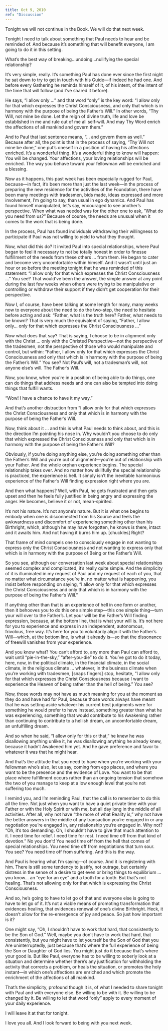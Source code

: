 ```yaml
---
title: Oct 9, 2010
ref: "Discussion"
---
```


Tonight we will not continue in the Book. We will do that next week.

Tonight I need to talk about something that Paul needs to hear and be
reminded of. And because it&rsquo;s something that will benefit
everyone, I am going to do it in this setting.

What&rsquo;s the best way of breaking…undoing…nullifying the special
relationship?

It&rsquo;s very simple, really. It&rsquo;s something Paul has done ever
since the first night he sat down to try to get in touch with his
Guide&mdash;if indeed he had one. And before every Gathering he reminds
himself of it, of his intent, of the intent of the time that will follow
(and I&rsquo;ve shared it before).

He says, &ldquo;I allow only &hellip;&rdquo; and that word
&ldquo;only&rdquo; is the key word: &ldquo;I allow only for that which
expresses the Christ Consciousness, and only that which is in harmony
with the purpose of being the Father&rsquo;s Will.&rdquo; In other
words, &ldquo;Thy Will, not mine be done. Let the reign of divine truth,
life and love be established in me and rule out of me all self-will. And
may Thy Word enrich the affections of all mankind and govern
them.&rdquo;

And to Paul that last sentence means, &ldquo;&hellip; and govern them as
well.&rdquo; Because after all, the point is that in the process of
saying, &ldquo;Thy Will not mine be done,&rdquo; one put&rsquo;s oneself
in a position of having his affections enriched. It&rsquo;s a wonderful
thing. It&rsquo;s a wonderful thing to know will happen: You will be
changed. Your affections, your loving relationships will be enriched.
The way you behave toward your fellowman will be enriched and a
blessing.

Now as it happens, this past week has been especially rugged for Paul,
because&mdash;in fact, it&rsquo;s been more than just the last
week&mdash;in the process of preparing the new residence for the
activities of the Foundation, there have been many meetings with
tradesmen, bids made, ideas expressed and more involvement, I&rsquo;m
going to say, than usual in ego dynamics. And Paul has found himself
manipulated, let&rsquo;s say, encouraged to see another&rsquo;s
perspective. When what was needed was for the other one to ask,
&ldquo;What do you need from us?&rdquo; Because of course, the needs are
unusual when it comes to the work that is being done.

In the process, Paul has found individuals withdrawing their willingness
to participate if Paul was not willing to yield to what they thought.

Now, what did this do? It invited Paul into special relationships, where
Paul began to feel it necessary to not be totally honest in order to
finesse fulfillment of the needs from these others &hellip; from them.
He began to cater and become very uncomfortable within himself. And it
wasn&rsquo;t until just an hour or so before the meeting tonight that he
was reminded of this statement: &ldquo;I allow only for that which
expresses the Christ Consciousness &hellip;&rdquo; You see? That
would&rsquo;ve been the answer, the simple answer at any point during
the last few weeks when others were trying to be manipulative or
controlling or withdraw their support if they didn&rsquo;t get
cooperation for their perspective.

Now I, of course, have been talking at some length for many, many weeks
now to everyone about the need to do the two-step, the need to hesitate
before acting and ask: &ldquo;Father, what is the truth here? Father,
what needs to be known? That is very much the equivalent of saying,
&ldquo;Father, I allow only&hellip; only for that which expresses the
Christ Consciousness &hellip;&rdquo;

Now what does that say? That is saying, I choose to be in alignment only
with the Christ &hellip; only with the Christed Perspective&mdash;not
the perspective of the tradesmen, not the perspective of those who would
manipulate and control, but within: &ldquo;Father, I allow only for that
which expresses the Christ Consciousness and only that which is in
harmony with the purpose of being the Father&rsquo;s Will.&rdquo; You
see? Not Paul&rsquo;s will, not a tradesman&rsquo;s will, not anyone
else&rsquo;s will. The Father&rsquo;s Will.

Now, you know, when you&rsquo;re in a position of being able to do
things, one can do things that address needs and one can also be tempted
into doing things that fulfill wants.

&ldquo;Wow! I have a chance to have it my way.&rdquo;

And that&rsquo;s another distraction from &ldquo;I allow only for that
which expresses the Christ Consciousness and only that which is in
harmony with the purpose of being the Father&rsquo;s Will.

Now, think about it &hellip; and this is what Paul needs to think about,
and this is the direction I&rsquo;m pointing his nose in. Why
wouldn&rsquo;t you choose to do only that which expressed the Christ
Consciousness and only that which is in harmony with the purpose of
being the Father&rsquo;s Will?

Obviously, if you&rsquo;re doing anything else, you&rsquo;re doing
something other than the Father&rsquo;s Will and you&rsquo;re out of
alignment&mdash;you&rsquo;re out of relationship with your Father. And
the whole orphan experience begins. The special relationship takes over.
And no matter how skillfully the special relationship is practiced, the
experience is hell. It simply isn&rsquo;t the inevitable harmonious
experience of the Father&rsquo;s Will finding expression right where you
are.

And then what happens? Well, with Paul, he gets frustrated and then gets
upset and then he feels fully justified in being angry and expressing
the anger. He becomes, believe it or not, mean-spirited.

It&rsquo;s not his nature. It&rsquo;s not anyone&rsquo;s nature. But it
is what one begins to embody when one is disconnected from his Source
and feels the awkwardness and discomfort of experiencing something other
than his Birthright, which, although he may have forgotten, he knows is
there, intact and it awaits him. And not having it burns him up.
[chuckles] Right?

That frame of mind compels one to consciously engage in not wanting to
express only the Christ Consciousness and not wanting to express only
that which is in harmony with the purpose of Being or the Father&rsquo;s
Will.

So you see, although our conversation last week about special
relationships seemed complex and complicated, it&rsquo;s really quite
simple. And the simplicity of it is illuminated in my request of Paul
and my request of each of you, that no matter what circumstance
you&rsquo;re in, no matter what is happening, you insist before
responding on saying, &ldquo;I allow only for that which expresses the
Christ Consciousness and only that which is in harmony with the purpose
of being the Father&rsquo;s Will.&rdquo;

If anything other than that is an experience of hell in one form or
another, then it behooves you to do this one simple step&mdash;this one
simple thing&mdash;turn your will over to the Father&rsquo;s. Let your
will be the Father&rsquo;s Will finding expression, because, at the
bottom line, that is what your will is. It&rsquo;s not here for you to
experience and express in an independent, autonomous, frivolous, free
way. It&rsquo;s here for you to voluntarily align it with the
Father&rsquo;s Will&mdash;which, at the bottom line, is what it already
is&mdash;so that the dissonance of freewill vanishes from your
experience.

And you know what? You can&rsquo;t afford to, any more than Paul can
afford to, wait until &ldquo;pie-in-the-sky,&rdquo;
&ldquo;after-you-die&rdquo; to do it. You&rsquo;ve got to do it today,
here, now, in the political climate, in the financial climate, in the
social climate, in the religious climate &hellip; whatever, in the
business climate when you&rsquo;re working with tradesmen, [snaps
fingers] stop, hesitate, &ldquo;I allow only for that which expresses
the Christ Consciousness because I want to experience the Heaven of
being rather than the hell of being.&rdquo; You see?

Now, those words may not have as much meaning for you at the moment as
they do and have had for Paul, because those words always have meant
that he was setting aside whatever his current best judgments were for
something he would prefer to have instead, something greater than what
he was experiencing, something that would contribute to his Awakening
rather than continuing to contribute to a hellish dream, an
uncomfortable dream, an unfulfilling dream.

And so when he said, &ldquo;I allow only for this or that,&rdquo; he
knew he was disallowing anything unlike it, he was disallowing anything
he already knew, because it hadn&rsquo;t Awakened him yet. And he gave
preference and favor to whatever it was that he might hear.

And that&rsquo;s the attitude that you need to have when you&rsquo;re
working with your fellowman who&rsquo;s also, let us say, coming from
ego places, and where you want to be the presence and the evidence of
Love. You want to be that place where fulfillment occurs rather than an
ongoing tension that somehow the two of you manage to keep at a low
enough level that you&rsquo;re not suffering too much.

I remind you, and I&rsquo;m reminding Paul, that the call is to remember
to do this all the time. Not just when you want to have a quiet private
time with your Father or with the Holy Spirit or with me, but all day
long in the middle of all activities. After all, why not have &ldquo;the
more of what Reality is,&rdquo; why not have the better answers in the
middle of any transaction you&rsquo;re engaged in or any negotiation
you&rsquo;re engaged in, any relationship you&rsquo;re engaged in. Why
not? &ldquo;Oh, it&rsquo;s too demanding. Oh, I shouldn&rsquo;t have to
give that much attention to it. I need time for relief. I need time for
rest. I need time off from that kind of devotion.&rdquo; No you
don&rsquo;t! You need time off from the hell that comes of special
relationships. You need time off from negotiations that turn sour. You
see? You need time off from suffering. And this is the way.

And Paul is hearing what I&rsquo;m saying&mdash;of course. And it is
registering with him. There is still some tendency to justify, not
outrage, but certainly distress in the sense of a desire to get even or
bring things to equilibrium &hellip; you know&hellip; an &ldquo;eye for
an eye&rdquo; and a tooth for a tooth. But that&rsquo;s not healing.
That&rsquo;s not allowing only for that which is expressing the Christ
Consciousness.

And so, he&rsquo;s going to have to let go of that and everyone else is
going to have to let go of it. It&rsquo;s not a viable means of
promoting transformation that evidences healing, that evidences renewal
of one&rsquo;s divine Birthright. Heck, it doesn&rsquo;t allow for the
re-emergence of joy and peace. So just how important is it?

One might say, &ldquo;Oh, I shouldn&rsquo;t have to work that hard, that
consistently to be the Son of God.&rdquo; Well, maybe you don&rsquo;t
have to work that hard, that consistently, but you might have to let
yourself be the Son of God that you Are uninterruptedly, just because
that&rsquo;s where the full experience of being the Son or Daughter of
God lies. You might just do it because that&rsquo;s where your good is.
But like Paul, everyone has to be willing to soberly look at a situation
and determine whether there&rsquo;s any justification for withholding
the activity that corrects a problem, or heals the situation, or
promotes the holy instant&mdash;in which one&rsquo;s affections are
enriched and which promote the enrichment of the affections of all
mankind.

That&rsquo;s the simplicity, profound though it is, of what I needed to
share tonight with Paul and with everyone else. Be willing to be with
it. Be willing to be changed by it. Be willing to let that word
&ldquo;only&rdquo; apply to every moment of your daily experience.

I will leave it at that for tonight.

I love you all. And I look forward to being with you next week.


